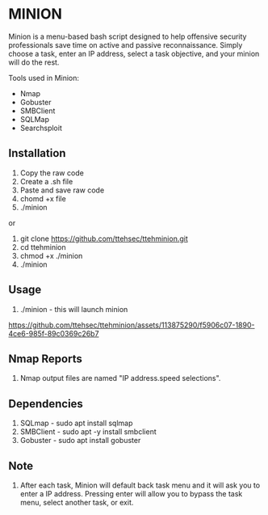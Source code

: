 # MINION
Minion is a menu-based bash script designed to help offensive security professionals save time on active and passive reconnaissance. Simply choose a task, enter an IP address, select a task objective, and your minion will do the rest. 

Tools used in Minion:
* Nmap
* Gobuster
* SMBClient
* SQLMap
* Searchsploit

## Installation
1. Copy the raw code
2. Create a .sh file
3. Paste and save raw code
4. chomd +x file
5. ./minion 

or 

1. git clone https://github.com/ttehsec/ttehminion.git
2. cd ttehminion
3. chmod +x ./minion
4. ./minion

## Usage 
1. ./minion - this will launch minion

https://github.com/ttehsec/ttehminion/assets/113875290/f5906c07-1890-4ce6-985f-89c0369c26b7



## Nmap Reports
1. Nmap output files are named "IP address.speed selections".

## Dependencies
1. SQLmap - sudo apt install sqlmap
2. SMBClient - sudo apt -y install smbclient
3. Gobuster - sudo apt install gobuster

## Note
1. After each task, Minion will default back task menu and it will ask you to enter a IP address. Pressing enter will allow you to bypass the task menu, select another task, or exit.
